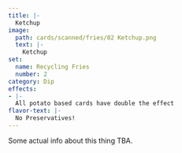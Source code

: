 ```yaml
---
title: |-
  Ketchup
image: 
  path: cards/scanned/fries/02 Ketchup.png
  text: |-
    Ketchup
set:
  name: Recycling Fries
  number: 2
category: Dip
effects: 
- |-
  All potato based cards have double the effect
flavor-text: |-
  No Preservatives!
---
```

Some actual info about this thing TBA.
